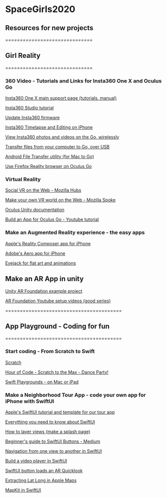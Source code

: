 # SpaceGirls2020
## Resources for new projects



==============================
## Girl Reality
==============================

### 360 Video - Tutorials and Links for Insta360 One X and Oculus Go

[Insta360 One X main support page (tutorials, manual)](https://www.insta360.com/support/supportdetail?name=onex)

[Insta360 Studio tutorial](https://www.insta360.com/support/supportcourse?post_id=11139)

[Update Insta360 firmware](https://help.structionsite.com/en/articles/2732235-updating-the-insta360-one-x-firmwarex)

[Insta360 Timelapse and Editing on iPhone](https://www.youtube.com/watch?v=23k2m8GHPJY)

[View Insta360 photos and videos on the Go, wirelessly](https://360rumors.com/insta360-vr-now-available-use-wireless-viewing-insta360-one-x-insta360-evo/)

[Transfer files from your computer to Go, over USB](https://headjack.io/tutorial/sideload-360o-videos-oculus-go/)

[Android File Transfer utility (for Mac to Go)](https://www.android.com/filetransfer/)

[Use Firefox Reality browser on Oculus Go](https://blog.mozilla.org/firefox/firefox-reality-oculus-go-vr/)


### Virtual Reality

[Social VR on the Web - Mozilla Hubs](https://hubs.mozilla.com/#/)

[Make your own VR world on the Web - Mozilla Spoke](https://hubs.mozilla.com/spoke)

[Oculus Unity documentation](https://developer.oculus.com/unity/?locale=en_US)

[Build an App for Oculus Go - Youtube tutorial](https://www.youtube.com/watch?v=LSypZfOChYE)


### Make an Augmented Reality experience - the easy apps

[Apple's Reality Composer app for iPhone](https://developer.apple.com/documentation/realitykit/creating_3d_content_with_reality_composer)

[Adobe's Aero app for iPhone](https://www.adobe.com/products/aero.html)

[Eyejack for flat art and animations](https://eyejackapp.com/)


## Make an AR App in unity

[Unity AR Foundation example project](https://github.com/Unity-Technologies/arfoundation-samples)

[AR Foundation Youtube setup videos (good series)](https://www.youtube.com/watch?v=iRxDKCc6Z64)


========================================
## App Playground - Coding for fun
========================================

### Start coding - From Scratch to Swift

[Scratch](https://scratch.mit.edu/)

[Hour of Code - Scratch to the Max - Dance Party!](https://hourofcode.com/us/learn)

[Swift Playgrounds - on Mac or iPad](https://www.apple.com/swift/playgrounds/)


### Make a Neighborhood Tour App - code your own app for iPhone with SwiftUI

[Apple's SwiftUI tutorial and template for our tour app](https://developer.apple.com/tutorials/swiftui/tutorials)

[Everything you need to know about SwiftUI](https://medium.com/a-developer-in-making/everything-you-need-to-know-about-swiftui-1dc4943f0e94)

[How to layer views (make a splash page)](https://medium.com/@adamstrickland.osu/swiftui-how-to-stack-views-999bf7730016)

[Beginner's guide to SwiftUI Buttons - Medium](https://medium.com/appcoda-tutorials/swiftui-buttons-74f21cb49d10)

[Navigation from one view to another in SwiftUI](https://medium.com/@adamstrickland.osu/swiftui-navigating-from-one-view-to-another-with-navigationview-31ee4bce7498)

[Build a video player in SwiftUI](https://medium.com/flawless-app-stories/build-video-player-in-ios-i-avplayer-43cd1060dbdc)

[SwiftUI button loads an AR Quicklook](https://forums.developer.apple.com/thread/126377)

[Extracting Lat Long in Apple Maps](https://leancrew.com/all-this/2014/07/extracting-coordinates-from-apple-maps/)

[MapKit in SwiftUI](https://medium.com/flawless-app-stories/mapkit-in-swiftui-c0cc2b07c28a)
